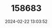 ---
title: "158683"
category: "Leucorrhinia dubia"
draft: false
date: 2024-02-22 13:03:52
languages:
  Slovenian: ["barjanski spreletavec"]
  Catalan; Valencian: ["Carablanc petit"]
  Italian: ["Frontebianca comune"]
  German: ["Kleine Moosjungfer"]
  French: ["Leucorrhine Douteuse"]
  Spanish; Castilian: ["Libélula Cariblanca menor"]
  Galician: ["Libélula de fronte branca"]
  Danish: ["Lille Kærguldsmed"]
  Serbian: ["mali barski vranac"]
  Swedish: ["Myrtrollslända"]
  Finnish: ["Pikkulampikorento"]
  Norwegian: ["Småtorvlibelle"]
  Dutch; Flemish: ["Venwitsnuitlibel"]
  English: ["Small Whiteface"]
---